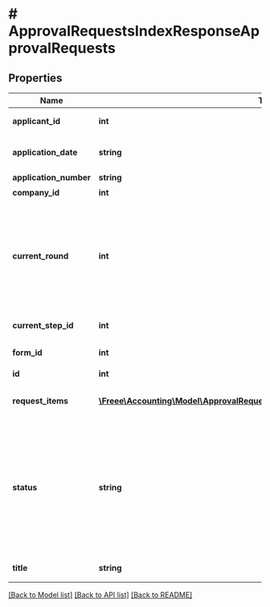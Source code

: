 # # ApprovalRequestsIndexResponseApprovalRequests

## Properties

Name | Type | Description | Notes
------------ | ------------- | ------------- | -------------
**applicant_id** | **int** | 申請者のユーザーID | 
**application_date** | **string** | 申請日 (yyyy-mm-dd) | 
**application_number** | **string** | 申請No. | 
**company_id** | **int** | 事業所ID | 
**current_round** | **int** | 現在のround。差し戻し等により申請がstepの最初からやり直しになるとroundの値が増えます。 | 
**current_step_id** | **int** | 現在承認ステップID | 
**form_id** | **int** | 申請フォームID | 
**id** | **int** | 各種申請ID | 
**request_items** | [**\Freee\Accounting\Model\ApprovalRequestResponseApprovalRequestRequestItems[]**](ApprovalRequestResponseApprovalRequestRequestItems.md) | 各種申請の項目一覧（配列） | 
**status** | **string** | 申請ステータス(draft:下書き, in_progress:申請中, approved:承認済, rejected:却下, feedback:差戻し) | 
**title** | **string** | 申請タイトル | 

[[Back to Model list]](../../README.md#documentation-for-models) [[Back to API list]](../../README.md#documentation-for-api-endpoints) [[Back to README]](../../README.md)


